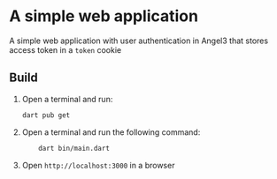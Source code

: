 # A simple web application

A simple web application with user authentication in Angel3 that stores access token in a `token` cookie

## Build

1. Open a terminal and run:

    ```bash
    dart pub get
    ```

2. Open a terminal and run the following command:

    ```bash
        dart bin/main.dart
    ```

3. Open `http://localhost:3000` in a browser
